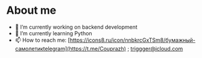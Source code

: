 # About me
- 🔭 I’m currently working on backend development
- 🌱 I’m currently learning Python
- 📫 How to reach me: [https://icons8.ru/icon/nnbkrcGxTSm8/бумажный-самолетикtelegram](https://t.me/Couprazh) ; triggger@icloud.com
